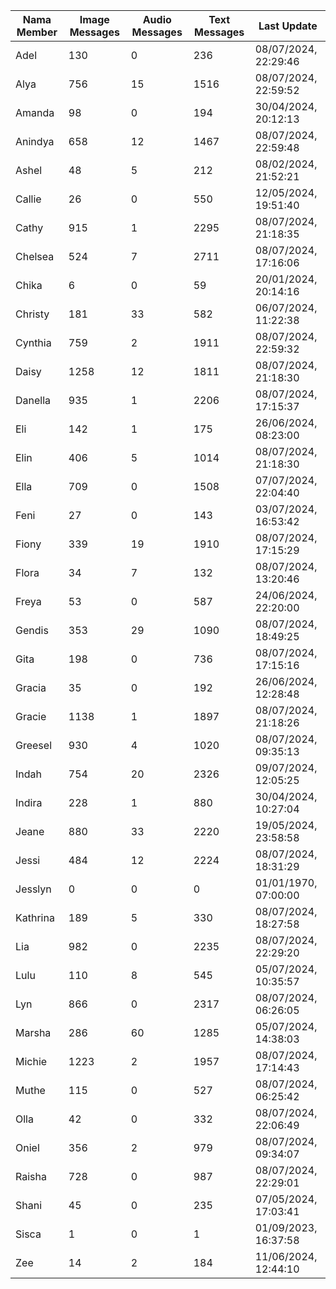 | Nama Member | Image Messages | Audio Messages | Text Messages | Last Update |
| ------ | -------------- | -------------- | ------------- | ------------ |
| Adel | 130 | 0 | 236 | 08/07/2024, 22:29:46 |
| Alya | 756 | 15 | 1516 | 08/07/2024, 22:59:52 |
| Amanda | 98 | 0 | 194 | 30/04/2024, 20:12:13 |
| Anindya | 658 | 12 | 1467 | 08/07/2024, 22:59:48 |
| Ashel | 48 | 5 | 212 | 08/02/2024, 21:52:21 |
| Callie | 26 | 0 | 550 | 12/05/2024, 19:51:40 |
| Cathy | 915 | 1 | 2295 | 08/07/2024, 21:18:35 |
| Chelsea | 524 | 7 | 2711 | 08/07/2024, 17:16:06 |
| Chika | 6 | 0 | 59 | 20/01/2024, 20:14:16 |
| Christy | 181 | 33 | 582 | 06/07/2024, 11:22:38 |
| Cynthia | 759 | 2 | 1911 | 08/07/2024, 22:59:32 |
| Daisy | 1258 | 12 | 1811 | 08/07/2024, 21:18:30 |
| Danella | 935 | 1 | 2206 | 08/07/2024, 17:15:37 |
| Eli | 142 | 1 | 175 | 26/06/2024, 08:23:00 |
| Elin | 406 | 5 | 1014 | 08/07/2024, 21:18:30 |
| Ella | 709 | 0 | 1508 | 07/07/2024, 22:04:40 |
| Feni | 27 | 0 | 143 | 03/07/2024, 16:53:42 |
| Fiony | 339 | 19 | 1910 | 08/07/2024, 17:15:29 |
| Flora | 34 | 7 | 132 | 08/07/2024, 13:20:46 |
| Freya | 53 | 0 | 587 | 24/06/2024, 22:20:00 |
| Gendis | 353 | 29 | 1090 | 08/07/2024, 18:49:25 |
| Gita | 198 | 0 | 736 | 08/07/2024, 17:15:16 |
| Gracia | 35 | 0 | 192 | 26/06/2024, 12:28:48 |
| Gracie | 1138 | 1 | 1897 | 08/07/2024, 21:18:26 |
| Greesel | 930 | 4 | 1020 | 08/07/2024, 09:35:13 |
| Indah | 754 | 20 | 2326 | 09/07/2024, 12:05:25 |
| Indira | 228 | 1 | 880 | 30/04/2024, 10:27:04 |
| Jeane | 880 | 33 | 2220 | 19/05/2024, 23:58:58 |
| Jessi | 484 | 12 | 2224 | 08/07/2024, 18:31:29 |
| Jesslyn | 0 | 0 | 0 | 01/01/1970, 07:00:00 |
| Kathrina | 189 | 5 | 330 | 08/07/2024, 18:27:58 |
| Lia | 982 | 0 | 2235 | 08/07/2024, 22:29:20 |
| Lulu | 110 | 8 | 545 | 05/07/2024, 10:35:57 |
| Lyn | 866 | 0 | 2317 | 08/07/2024, 06:26:05 |
| Marsha | 286 | 60 | 1285 | 05/07/2024, 14:38:03 |
| Michie | 1223 | 2 | 1957 | 08/07/2024, 17:14:43 |
| Muthe | 115 | 0 | 527 | 08/07/2024, 06:25:42 |
| Olla | 42 | 0 | 332 | 08/07/2024, 22:06:49 |
| Oniel | 356 | 2 | 979 | 08/07/2024, 09:34:07 |
| Raisha | 728 | 0 | 987 | 08/07/2024, 22:29:01 |
| Shani | 45 | 0 | 235 | 07/05/2024, 17:03:41 |
| Sisca | 1 | 0 | 1 | 01/09/2023, 16:37:58 |
| Zee | 14 | 2 | 184 | 11/06/2024, 12:44:10 |
